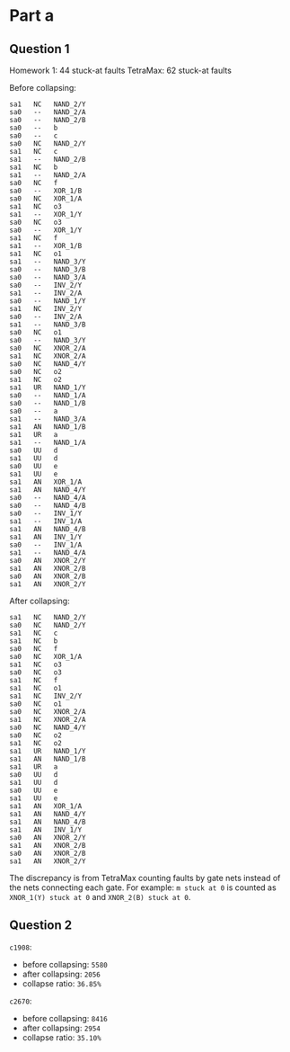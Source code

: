 # Part a
## Question 1
Homework 1: 44 stuck-at faults
TetraMax: 62 stuck-at faults

Before collapsing:
```
sa1   NC   NAND_2/Y
sa0   --   NAND_2/A
sa0   --   NAND_2/B
sa0   --   b
sa0   --   c
sa0   NC   NAND_2/Y
sa1   NC   c
sa1   --   NAND_2/B
sa1   NC   b
sa1   --   NAND_2/A
sa0   NC   f
sa0   --   XOR_1/B
sa0   NC   XOR_1/A
sa1   NC   o3
sa1   --   XOR_1/Y
sa0   NC   o3
sa0   --   XOR_1/Y
sa1   NC   f
sa1   --   XOR_1/B
sa1   NC   o1
sa1   --   NAND_3/Y
sa0   --   NAND_3/B
sa0   --   NAND_3/A
sa0   --   INV_2/Y
sa1   --   INV_2/A
sa0   --   NAND_1/Y
sa1   NC   INV_2/Y
sa0   --   INV_2/A
sa1   --   NAND_3/B
sa0   NC   o1
sa0   --   NAND_3/Y
sa0   NC   XNOR_2/A
sa1   NC   XNOR_2/A
sa0   NC   NAND_4/Y
sa0   NC   o2
sa1   NC   o2
sa1   UR   NAND_1/Y
sa0   --   NAND_1/A
sa0   --   NAND_1/B
sa0   --   a
sa1   --   NAND_3/A
sa1   AN   NAND_1/B
sa1   UR   a
sa1   --   NAND_1/A
sa0   UU   d
sa1   UU   d
sa0   UU   e
sa1   UU   e
sa1   AN   XOR_1/A
sa1   AN   NAND_4/Y
sa0   --   NAND_4/A
sa0   --   NAND_4/B
sa0   --   INV_1/Y
sa1   --   INV_1/A
sa1   AN   NAND_4/B
sa1   AN   INV_1/Y
sa0   --   INV_1/A
sa1   --   NAND_4/A
sa0   AN   XNOR_2/Y
sa1   AN   XNOR_2/B
sa0   AN   XNOR_2/B
sa1   AN   XNOR_2/Y
```

After collapsing:
```
sa1   NC   NAND_2/Y
sa0   NC   NAND_2/Y
sa1   NC   c
sa1   NC   b
sa0   NC   f
sa0   NC   XOR_1/A
sa1   NC   o3
sa0   NC   o3
sa1   NC   f
sa1   NC   o1
sa1   NC   INV_2/Y
sa0   NC   o1
sa0   NC   XNOR_2/A
sa1   NC   XNOR_2/A
sa0   NC   NAND_4/Y
sa0   NC   o2
sa1   NC   o2
sa1   UR   NAND_1/Y
sa1   AN   NAND_1/B
sa1   UR   a
sa0   UU   d
sa1   UU   d
sa0   UU   e
sa1   UU   e
sa1   AN   XOR_1/A
sa1   AN   NAND_4/Y
sa1   AN   NAND_4/B
sa1   AN   INV_1/Y
sa0   AN   XNOR_2/Y
sa1   AN   XNOR_2/B
sa0   AN   XNOR_2/B
sa1   AN   XNOR_2/Y
```


The discrepancy is from TetraMax counting faults by gate nets instead of the nets connecting each gate.
For example: `m stuck at 0` is counted as `XNOR_1(Y) stuck at 0` and `XNOR_2(B) stuck at 0`.


## Question 2
`c1908`:
- before collapsing: `5580`
- after collapsing: `2056`
- collapse ratio: `36.85%`

`c2670`:
- before collapsing: `8416`
- after collapsing: `2954`
- collapse ratio: `35.10%`